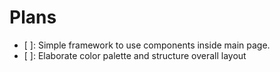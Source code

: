 # Plans

- [ ]: Simple framework to use components inside main page.
- [ ]: Elaborate color palette and structure overall layout
